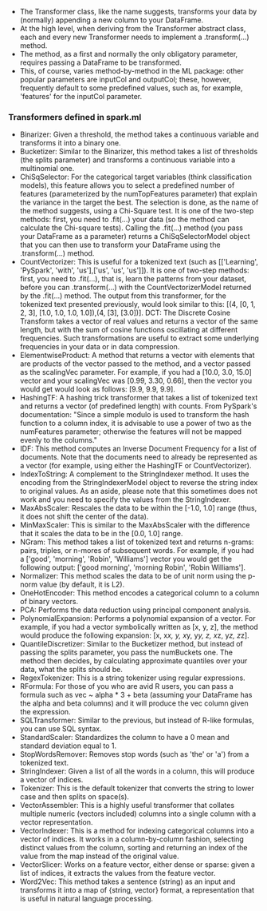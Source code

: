 * The Transformer class, like the name suggests, transforms your data by (normally) appending a new column to your DataFrame.
* At the high level, when deriving from the Transformer abstract class, each and every new Transformer needs to implement a .transform(...) method. 
* The method, as a first and normally the only obligatory parameter, requires passing a DataFrame to be transformed. 
* This, of course, varies method-by-method in the ML package: other popular parameters are inputCol and outputCol; these, however, frequently default to some predefined values, such as, for example, 'features' for the inputCol parameter.

### Transformers defined in spark.ml

* Binarizer: Given a threshold, the method takes a continuous variable and transforms it into a binary one.
* Bucketizer: Similar to the Binarizer, this method takes a list of thresholds (the splits parameter) and transforms a continuous variable into a multinomial one.
* ChiSqSelector: For the categorical target variables (think classification models), this feature allows you to select a predefined number of features (parameterized by the numTopFeatures parameter) that explain the variance in the target the best. The selection is done, as the name of the method suggests, using a Chi-Square test. It is one of the two-step methods: first, you need to .fit(...) your data (so the method can calculate the Chi-square tests). Calling the .fit(...) method (you pass your DataFrame as a parameter) returns a ChiSqSelectorModel object that you can then use to transform your DataFrame using the .transform(...) method.
* CountVectorizer: This is useful for a tokenized text (such as [['Learning', 'PySpark', 'with', 'us'],['us', 'us', 'us']]). It is one of two-step methods: first, you need to .fit(...), that is, learn the patterns from your dataset, before you can .transform(...) with the CountVectorizerModel returned by the .fit(...) method. The output from this transformer, for the tokenized text presented previously, would look similar to this: [(4, [0, 1, 2, 3], [1.0, 1.0, 1.0, 1.0]),(4, [3], [3.0])].
DCT: The Discrete Cosine Transform takes a vector of real values and returns a vector of the same length, but with the sum of cosine functions oscillating at different frequencies. Such transformations are useful to extract some underlying frequencies in your data or in data compression.
* ElementwiseProduct: A method that returns a vector with elements that are products of the vector passed to the method, and a vector passed as the scalingVec parameter. For example, if you had a [10.0, 3.0, 15.0] vector and your scalingVec was [0.99, 3.30, 0.66], then the vector you would get would look as follows: [9.9, 9.9, 9.9].
* HashingTF: A hashing trick transformer that takes a list of tokenized text and returns a vector (of predefined length) with counts. From PySpark's documentation:
"Since a simple modulo is used to transform the hash function to a column index, it is advisable to use a power of two as the numFeatures parameter; otherwise the features will not be mapped evenly to the columns."
* IDF: This method computes an Inverse Document Frequency for a list of documents. Note that the documents need to already be represented as a vector (for example, using either the HashingTF or CountVectorizer).
* IndexToString: A complement to the StringIndexer method. It uses the encoding from the StringIndexerModel object to reverse the string index to original values. As an aside, please note that this sometimes does not work and you need to specify the values from the StringIndexer.
* MaxAbsScaler: Rescales the data to be within the [-1.0, 1.0] range (thus, it does not shift the center of the data).
* MinMaxScaler: This is similar to the MaxAbsScaler with the difference that it scales the data to be in the [0.0, 1.0] range.
* NGram: This method takes a list of tokenized text and returns n-grams: pairs, triples, or n-mores of subsequent words. For example, if you had a ['good', 'morning', 'Robin', 'Williams'] vector you would get the following output: ['good morning', 'morning Robin', 'Robin Williams'].
* Normalizer: This method scales the data to be of unit norm using the p-norm value (by default, it is L2).
* OneHotEncoder: This method encodes a categorical column to a column of binary vectors.
* PCA: Performs the data reduction using principal component analysis.
* PolynomialExpansion: Performs a polynomial expansion of a vector. For example, if you had a vector symbolically written as [x, y, z], the method would produce the following expansion: [x, x*x, y, x*y, y*y, z, x*z, y*z, z*z].
* QuantileDiscretizer: Similar to the Bucketizer method, but instead of passing the splits parameter, you pass the numBuckets one. The method then decides, by calculating approximate quantiles over your data, what the splits should be.
* RegexTokenizer: This is a string tokenizer using regular expressions.
* RFormula: For those of you who are avid R users, you can pass a formula such as vec ~ alpha * 3 + beta (assuming your DataFrame has the alpha and beta columns) and it will produce the vec column given the expression.
* SQLTransformer: Similar to the previous, but instead of R-like formulas, you can use SQL syntax.
* StandardScaler: Standardizes the column to have a 0 mean and standard deviation equal to 1.
* StopWordsRemover: Removes stop words (such as 'the' or 'a') from a tokenized text.
* StringIndexer: Given a list of all the words in a column, this will produce a vector of indices.
* Tokenizer: This is the default tokenizer that converts the string to lower case and then splits on space(s).
* VectorAssembler: This is a highly useful transformer that collates multiple numeric (vectors included) columns into a single column with a vector representation. 
* VectorIndexer: This is a method for indexing categorical columns into a vector of indices. It works in a column-by-column fashion, selecting distinct values from the column, sorting and returning an index of the value from the map instead of the original value.
* VectorSlicer: Works on a feature vector, either dense or sparse: given a list of indices, it extracts the values from the feature vector.
* Word2Vec: This method takes a sentence (string) as an input and transforms it into a map of {string, vector} format, a representation that is useful in natural language processing.